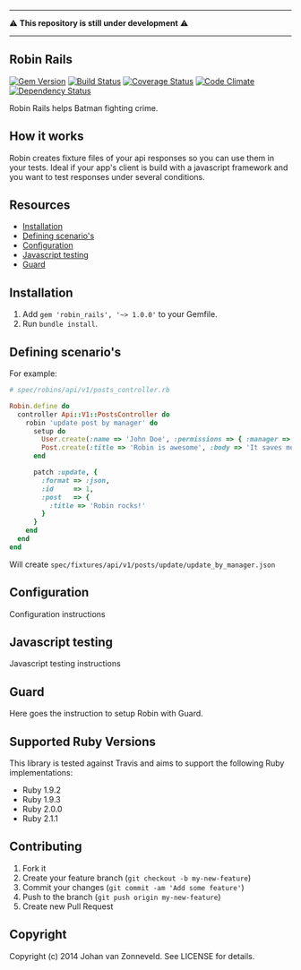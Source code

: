 ------------
:warning: **This repository is still under development** :warning:

------------


## Robin Rails

[![Gem Version](https://badge.fury.io/rb/robin_rails.png)](http://badge.fury.io/rb/robin_rails) [![Build Status](https://secure.travis-ci.org/jhnvz/robin_rails.png?branch=master)](http://travis-ci.org/jhnvz/robin_rails) [![Coverage Status](https://coveralls.io/repos/jhnvz/robin_rails/badge.png?branch=master)](https://coveralls.io/r/jhnvz/robin_rails) [![Code Climate](https://codeclimate.com/github/jhnvz/robin_rails.png)](https://codeclimate.com/github/jhnvz/robin_rails) [![Dependency Status](https://gemnasium.com/jhnvz/robin_rails.png)](https://gemnasium.com/jhnvz/robin_rails)

Robin Rails helps Batman fighting crime.

How it works
------------

Robin creates fixture files of your api responses so you can use them in your tests. Ideal if your app's client is build with a javascript framework and you want to test responses under several conditions.

Resources
------------

- [Installation](#installation)
- [Defining scenario's](#defining-scenarios)
- [Configuration](#configuration)
- [Javascript testing](#javascript-testing)
- [Guard](#guard)

Installation
------------

1. Add `gem 'robin_rails', '~> 1.0.0'` to your Gemfile.
1. Run `bundle install`.

Defining scenario's
------------

For example:

```ruby
# spec/robins/api/v1/posts_controller.rb

Robin.define do
  controller Api::V1::PostsController do
    robin 'update post by manager' do
      setup do
        User.create(:name => 'John Doe', :permissions => { :manager => true })
        Post.create(:title => 'Robin is awesome', :body => 'It saves me time')
      end

      patch :update, {
        :format => :json, 
        :id     => 1, 
        :post   => { 
          :title => 'Robin rocks!' 
        }
      }
    end
  end
end
```
Will create `spec/fixtures/api/v1/posts/update/update_by_manager.json`

Configuration
------------

Configuration instructions

Javascript testing
------------

Javascript testing instructions

Guard
------------

Here goes the instruction to setup Robin with Guard.

Supported Ruby Versions
------------

This library is tested against Travis and aims to support the following Ruby
implementations:

* Ruby 1.9.2
* Ruby 1.9.3
* Ruby 2.0.0
* Ruby 2.1.1

Contributing
------------

1. Fork it
2. Create your feature branch (`git checkout -b my-new-feature`)
3. Commit your changes (`git commit -am 'Add some feature'`)
4. Push to the branch (`git push origin my-new-feature`)
5. Create new Pull Request

Copyright
------------

Copyright (c) 2014 Johan van Zonneveld. See LICENSE for details.

